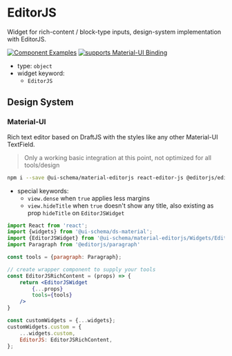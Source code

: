 # EditorJS

Widget for rich-content / block-type inputs, design-system implementation with EditorJS.

[![Component Examples](https://img.shields.io/badge/Examples-green?labelColor=1d3d39&color=1a6754&logoColor=ffffff&style=flat-square&logo=plex)](#demo-ui-generator) [![supports Material-UI Binding](https://img.shields.io/badge/Material-green?labelColor=1a237e&color=0d47a1&logoColor=ffffff&style=flat-square&logo=material-ui)](#material-ui)

- type: `object`
- widget keyword:
    - `EditorJS`

## Design System

### Material-UI

Rich text editor based on DraftJS with the styles like any other Material-UI TextField.

> Only a working basic integration at this point, not optimized for all tools/design

```bash
npm i --save @ui-schema/material-editorjs react-editor-js @editorjs/editorjs @editorjs/paragraph
```

- special keywords:
    - `view.dense` when `true` applies less margins
    - `view.hideTitle` when `true` doesn't show any title, also existing as prop `hideTitle` on `EditorJSWidget`

```jsx
import React from 'react';
import {widgets} from '@ui-schema/ds-material';
import {EditorJSWidget} from '@ui-schema/material-editorjs/Widgets/EditorJSWidget';
import Paragraph from '@editorjs/paragraph'

const tools = {paragraph: Paragraph};

// create wrapper component to supply your tools
const EditorJSRichContent = (props) => {
    return <EditorJSWidget
        {...props}
        tools={tools}
    />
}

const customWidgets = {...widgets};
customWidgets.custom = {
    ...widgets.custom,
    EditorJS: EditorJSRichContent,
};
```
